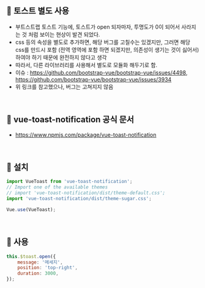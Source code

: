 📌 토스트 별도 사용
-
* 부트스트랩 토스트 기능에, 토스트가 open 되자마자, 투명도가 0이 되어서 사라지는 것 처럼 보이는 현상이 발견 되었다.
* css 등의 속성을 별도로 추가하면, 해당 버그를 고칠수는 있겠지만, 그러면 해당 css를 만드시 포함 (전역 영역에 포함 하면 되겠지만, 의존성이 생기는 것이 싫어서)하여야 하기 때문에 완전하지 않다고 생각
* 따라서, 다른 라이브러리를 사용해서 별도로 모듈화 해두기로 함.
* 이슈 : <https://github.com/bootstrap-vue/bootstrap-vue/issues/4498>, <https://github.com/bootstrap-vue/bootstrap-vue/issues/3934>
* 위 링크를 참고했으나, 버그는 고쳐지지 않음


<br/>


📌 vue-toast-notification 공식 문서
-
* <https://www.npmjs.com/package/vue-toast-notification> 


<br/>


📌 설치
-
```javascript
import VueToast from 'vue-toast-notification';
// Import one of the available themes
// import 'vue-toast-notification/dist/theme-default.css';
import 'vue-toast-notification/dist/theme-sugar.css';

Vue.use(VueToast);
```


<br/> 

📌 사용
-
```javascript
this.$toast.open({
    message: '메세지',
    position: 'top-right',
    duration: 3000,
});
```

